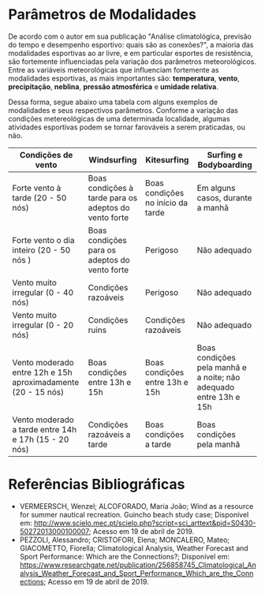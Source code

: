 # Parâmetros de Modalidades 

De acordo com o autor    em sua publicação "Análise climatológica, previsão do tempo e desempenho esportivo: quais são as conexões?", a maioria das modalidades esportivas ao ar livre, e em particular esportes de resistência, são fortemente influenciadas pela variação dos parâmetros meteorológicos. Entre as variáveis meteorológicas que influenciam fortemente as modalidades esportivas, as mais importantes são: **temperatura**, **vento**, **precipitação**, **neblina**, **pressão atmosférica** e **umidade relativa**. 

Dessa forma, segue abaixo uma tabela com alguns exemplos de modalidades e seus respectivos parâmetros. Conforme a variação das condições metereológicas de uma determinada localidade, algumas atividades esportivas podem se tornar farováveis a serem praticadas, ou não.

| Condições de vento | Windsurfing | Kitesurfing | Surfing e Bodyboarding |
| - | - | - | - |
| Forte vento à tarde (20 - 50 nós) | Boas condições à tarde para os adeptos do vento forte | Boas condições no início da tarde | Em alguns casos, durante a manhã |
| Forte vento o dia inteiro (20 - 50 nós ) | Boas condições para os adeptos do vento forte | Perigoso | Não adequado |
| Vento muito irregular (0 - 40 nós) | Condições razoáveis | Perigoso | Não adequado |
| Vento muito irregular (0 - 20 nós) | Condições ruins | Condições razoáveis | Não adequado |
| Vento moderado entre 12h e 15h aproximadamente (20 - 15 nós) | Boas condições entre 13h e 15h | Boas condições entre 13h e 15h | Boas condições pela manhã e a noite; não adequado entre 13h e 15h |
| Vento moderado a tarde entre 14h e 17h (15 - 20 nós) | Condições razoáveis a tarde | Boas condições a tarde | Boas condições pela manhã |

<div class="space"></div> 

# Referências Bibliográficas 

- VERMEERSCH, Wenzel; ALCOFORADO, Maria João; Wind as a resource for summer nautical recreation. Guincho beach study case; Disponível em: <http://www.scielo.mec.pt/scielo.php?script=sci_arttext&pid=S0430-50272013000100007>; Acesso em 19 de abril de 2019.
- PEZZOLI, Alessandro; CRISTOFORI, Elena; MONCALERO, Mateo; GIACOMETTO, Fiorella; Climatological Analysis, Weather Forecast and Sport Performance: Which are the Connections?; Disponível em: <https://www.researchgate.net/publication/256858745_Climatological_Analysis_Weather_Forecast_and_Sport_Performance_Which_are_the_Connections>; Acesso em 19 de abril de 2019.
